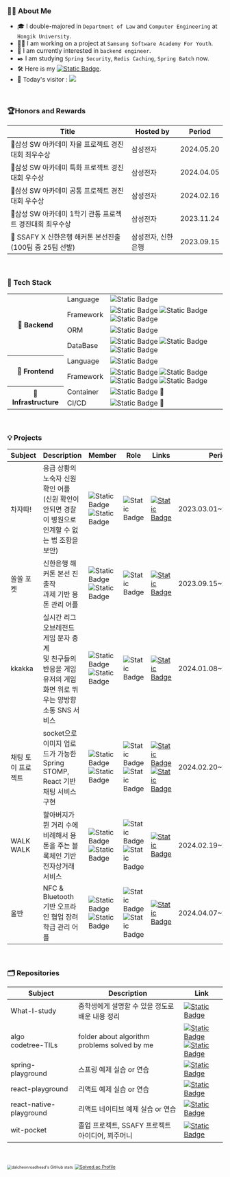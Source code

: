 ### 🙋‍♂️  About Me 

- 🎓 I double-majored in  ``Department of Law`` and ``Computer Engineering`` at ``Hongik University``.
- 👨‍💻 I am working on a project at ``Samsung Software Academy For Youth``.
- 🎯 I am currently interested in ``backend engineer``.
- ✒️ I am studying ``Spring Security``, ``Redis Caching``, ``Spring Batch``  now.
- 🛠️ Here is my <a href="https://dalcheonroadhead.tistory.com/"><img alt="Static Badge" src="https://img.shields.io/badge/tech_blog-000000?style=flat&logo=tistory"></a>.
- 👋 Today's visitor : <a href="https://hits.seeyoufarm.com"><img src="https://hits.seeyoufarm.com/api/count/incr/badge.svg?url=https%3A%2F%2Fgithub.com%2Fdalcheonroadhead&count_bg=%23102C57&title_bg=%23102C57&icon=github.svg&icon_color=%23FFFFFF&title=hits&edge_flat=false"/></a>

<br/>



### 🏆Honors and Rewards

| Title                                                   | Hosted by          | Period     |
| ------------------------------------------------------- | ------------------ | ---------- |
| 🥇삼성 SW 아카데미 자율 프로젝트 경진대회 최우수상       | 삼성전자           | 2024.05.20 |
| 🥈삼성 SW 아카데미 특화 프로젝트 경진대회 우수상         | 삼성전자           | 2024.04.05 |
| 🥈삼성 SW 아카데미 공통 프로젝트 경진대회 우수상         | 삼성전자           | 2024.02.16 |
| 🥇삼성 SW 아카데미 1학기 관통 프로젝트 경진대회 최우수상 | 삼성전자           | 2023.11.24 |
| 🏅 SSAFY X 신한은행 해커톤 본선진출 (100팀 중 25팀 선발) | 삼성전자, 신한은행 | 2023.09.15 |

<br/>



### 🦾 Tech Stack

<table>
    <tbody>
      <tr>
        <th rowspan="4"> 🌟 Backend </th>
        <td>Language</td>
        <td><img alt="Static Badge" src="https://img.shields.io/badge/java-C40C0C?style=for-the-badge&logo=coffeescript&logoColor=FFFFFF&labelColor=C40C0C"></td>    
      </tr>
      <tr>
        <td>Framework</td>
        <td><img alt="Static Badge" src="https://img.shields.io/badge/Spring Boot-6DB33F?style=for-the-badge&logo=springboot&logoColor=FFFFFF&labelColor=6DB33F"> <img alt="Static Badge" src="https://img.shields.io/badge/Spring Security-6DB33F?style=for-the-badge&logo=springsecurity&logoColor=FFFFFF&labelColor=6DB33F"> <img alt="Static Badge" src="https://img.shields.io/badge/STOMP Socket-6DB33F?style=for-the-badge&logo=socketdotio&logoColor=FFFFFF&labelColor=6DB33F"> </td>
      </tr>
      <tr>
        <td>ORM</td>
        <td><img alt="Static Badge" src="https://img.shields.io/badge/Hibernate-59666C?style=for-the-badge&logo=hibernate&logoColor=FFFFFF&labelColor=59666C"></td>
      </tr>
      <tr>
        <td>DataBase</td>
        <td><img alt="Static Badge" src="https://img.shields.io/badge/maria DB-003545?style=for-the-badge&logo=mariadb&logoColor=FFFFFF&labelColor=003545"> <img alt="Static Badge" src="https://img.shields.io/badge/mongo DB-47A248?style=for-the-badge&logo=mongodb&logoColor=FFFFFF&labelColor=47A248"><img alt="Static Badge" src="https://img.shields.io/badge/Redis-DC382D?style=for-the-badge&logo=redis&logoColor=FFFFFF&labelColor=DC382D"></td>
      </tr>
      <tr>
        <th rowspan="2">🌟 Frontend </th>
        <td>Language</td>
        <td><img alt="Static Badge" src="https://img.shields.io/badge/java script-F7DF1E?style=for-the-badge&logo=javascript&logoColor=000000&labelColor=F7DF1E"></td>  
      </tr>  
      <tr>
       <td>Framework</td>
       <td><img alt="Static Badge" src="https://img.shields.io/badge/REACT-61DAFB?style=for-the-badge&logo=react&logoColor=000000&labelColor=61DAFB"> <img alt="Static Badge" src="https://img.shields.io/badge/REACT NATIVE-61DAFB?style=for-the-badge&logo=react&logoColor=000000&labelColor=61DAFB"> <img alt="Static Badge" src="https://img.shields.io/badge/Vite-646CFF?style=for-the-badge&logo=vite&logoColor=FFFFFF&labelColor=646CFF"> <img alt="Static Badge" src="https://img.shields.io/badge/Bootstrap-7952B3?style=for-the-badge&logo=bootstrap&logoColor=FFFFFF&labelColor=7952B3"></td>   
      </tr> 
      <tr>
      	<th rowspan="2">🌟 Infrastructure </th>
        <td>Container</td>
        <td><img alt="Static Badge" src="https://img.shields.io/badge/Proceeding-FFAF45"> 🚧</td>  
      </tr>  
      <tr>
      	<td>CI/CD</td>
        <td><img alt="Static Badge" src="https://img.shields.io/badge/Proceeding-FFAF45"> 🚧</td>  
      </tr>  
    </tbody>
</table>
<br/>



### 💡 Projects

| Subject            | Description                                                  | Member                                                       | Role                                                         | Links                                                        | Period                | State                                                        |
| ------------------ | ------------------------------------------------------------ | ------------------------------------------------------------ | ------------------------------------------------------------ | ------------------------------------------------------------ | --------------------- | ------------------------------------------------------------ |
| 차자따!            | 응급 상황의 노숙자 신원확인 어플<br />(신원 확인이 안되면 경찰이 병원으로 인계할 수 없는 법 조항을 보안) | <img alt="Static Badge" src="https://img.shields.io/badge/backend%201-10439F"><img alt="Static Badge" src="https://img.shields.io/badge/mobile%201-F27BBD"> | <img alt="Static Badge" src="https://img.shields.io/badge/mobile%201-F27BBD"> | <a href="https://github.com/dalcheonroadhead/homeless-identify-app"><img alt="Static Badge" src="https://img.shields.io/badge/Link -10439F?style=flat&logo=GitHub"></a> | 2023.03.01~2023.05.24 | <img alt="Static Badge" src="https://img.shields.io/badge/COMPLETE-5BBCFF"> |
| 쏠쏠 포켓          | 신한은행 해커톤 본선 진출작<br />과제 기반 용돈 관리 어플    | <img alt="Static Badge" src="https://img.shields.io/badge/backend%202-10439F"><img alt="Static Badge" src="https://img.shields.io/badge/mobile%202-F27BBD"> | <img alt="Static Badge" src="https://img.shields.io/badge/mobile%201-F27BBD"> | <a href="https://github.com/dalcheonroadhead/solsol-pokect"><img alt="Static Badge" src="https://img.shields.io/badge/Link -10439F?style=flat&logo=GitHub"></a> | 2023.09.15~2023.09.17 | <img alt="Static Badge" src="https://img.shields.io/badge/COMPLETE-5BBCFF"> |
| kkakka             | 실시간 리그오브레전드 게임 문자 중계 <br/> 및 친구들의 반응을 게임 유저의 게임 화면 위로 뛰우는 양방향 소통 SNS 서비스 | <img alt="Static Badge" src="https://img.shields.io/badge/backend%203-10439F"><img alt="Static Badge" src="https://img.shields.io/badge/frontend%203-C65BCF"> | <img alt="Static Badge" src="https://img.shields.io/badge/backend%201-10439F"> | <a href="https://github.com/dalcheonroadhead/kkakka"><img alt="Static Badge" src="https://img.shields.io/badge/Link -10439F?style=flat&logo=GitHub"></a> | 2024.01.08~2024.02.16 | <img alt="Static Badge" src="https://img.shields.io/badge/COMPLETE-5BBCFF"> |
| 채팅 토이 프로젝트 | socket으로 이미지 업로드가 가능한 Spring STOMP, React 기반 채팅 서비스 구현 | <img alt="Static Badge" src="https://img.shields.io/badge/backend%201-10439F"><img alt="Static Badge" src="https://img.shields.io/badge/frontend%201-C65BCF"> | <img alt="Static Badge" src="https://img.shields.io/badge/backend%201-10439F"><img alt="Static Badge" src="https://img.shields.io/badge/frontend%201-C65BCF"> | <a href="https://github.com/dalcheonroadhead/real-time-chat-server"><img alt="Static Badge" src="https://img.shields.io/badge/server Link -10439F?style=flat&logo=GitHub"></a><a href="https://github.com/dalcheonroadhead/real-time-chat-client"><img alt="Static Badge" src="https://img.shields.io/badge/client Link -C65BCF?style=flat&logo=GitHub"></a> | 2024.02.20~2024.03.15 | <img alt="Static Badge" src="https://img.shields.io/badge/COMPLETE-5BBCFF"> |
| WALK WALK          | 할아버지가 뛴 거리 수에 비례해서 용돈을 주는 블록체인 기반 전자상거래 서비스 | <img alt="Static Badge" src="https://img.shields.io/badge/backend%203-10439F"><img alt="Static Badge" src="https://img.shields.io/badge/frontend%203-C65BCF"> | <img alt="Static Badge" src="https://img.shields.io/badge/backend%201-10439F"><img alt="Static Badge" src="https://img.shields.io/badge/frontend%201-C65BCF"> | <a href="https://github.com/dalcheonroadhead/WALKWALK"><img alt="Static Badge" src="https://img.shields.io/badge/Link -10439F?style=flat&logo=GitHub"></a> | 2024.02.19~2024.04.05 | <img alt="Static Badge" src="https://img.shields.io/badge/COMPLETE-5BBCFF"> |
| 울반               | NFC & Bluetooth 기반 오프라인 협업 장려 학급 관리 어플       | <img alt="Static Badge" src="https://img.shields.io/badge/backend%203-10439F"><img alt="Static Badge" src="https://img.shields.io/badge/mobile%203-F27BBD"> | <img alt="Static Badge" src="https://img.shields.io/badge/backend%201-10439F"><img alt="Static Badge" src="https://img.shields.io/badge/frontend%201-C65BCF"> | <a href="https://github.com/6QuizOnTheBlock/OurClass"><img alt="Static Badge" src="https://img.shields.io/badge/Link -10439F?style=flat&logo=GitHub"></a> | 2024.04.07~2024.05.20 | <img alt="Static Badge" src="https://img.shields.io/badge/COMPLETE-5BBCFF"> |

<br/>



### 🗂️ Repositories

| Subject                 | Description                                      | Link                                                         |
| ----------------------- | ------------------------------------------------ | ------------------------------------------------------------ |
| What-I-study            | 중학생에게 설명할 수 있을 정도로 배운 내용 정리  | <a href="https://github.com/dalcheonroadhead/what-i-study"><img alt="Static Badge" src="https://img.shields.io/badge/Link -10439F?style=flat&logo=GitHub"></a> |
| algo <br/>codetree-TILs | folder about algorithm problems solved by me     | <a href="https://github.com/dalcheonroadhead/algo"><img alt="Static Badge" src="https://img.shields.io/badge/algo_Link -10439F?style=flat&logo=GitHub"></a> <br/><a href="https://github.com/dalcheonroadhead/codetree-TILs"><img alt="Static Badge" src="https://img.shields.io/badge/codetree_Link -10439F?style=flat&logo=GitHub"></a> |
| spring-playground       | 스프링 예제 실습 or 연습                         | <a href="https://github.com/dalcheonroadhead/spring-playground"><img alt="Static Badge" src="https://img.shields.io/badge/Link -10439F?style=flat&logo=GitHub"></a> |
| react-playground        | 리액트 예제 실습 or 연습                         | <a href="https://github.com/dalcheonroadhead/react-playground"><img alt="Static Badge" src="https://img.shields.io/badge/Link -10439F?style=flat&logo=GitHub"></a> |
| react-native-playground | 리액트 네이티브 예제 실습 or 연습                | <a href="https://github.com/dalcheonroadhead/react-native-playground"><img alt="Static Badge" src="https://img.shields.io/badge/Link -10439F?style=flat&logo=GitHub"></a> |
| wit-pocket              | 졸업 프로젝트, SSAFY 프로젝트 아이디어, 꾀주머니 | <a href="https://github.com/dalcheonroadhead/wit-pocket"><img alt="Static Badge" src="https://img.shields.io/badge/Link -10439F?style=flat&logo=GitHub"></a> |

<br/>

<img src="https://github-readme-stats.vercel.app/api?username=dalcheonroadhead&show_icons=true&theme=tokyonight" alt="dalcheonroadhead's GitHub stats" style="zoom: 65%;" />                                                             [<img src="http://mazassumnida.wtf/api/generate_badge?boj=wjsaos2081" alt="Solved.ac Profile" style="zoom: 75%;" />](https://solved.ac/wjsaos2081)


